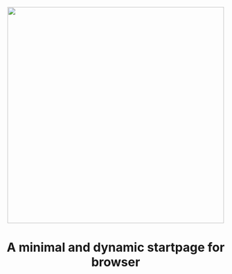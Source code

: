 <p align="center">
    <a href="https://github.com/nusv/sttp">
        <img src="https://i.imgur.com/twDCtGW.png" width="500"></a>
    <h1 align="center">A minimal and dynamic startpage for browser</h1>
</p>
